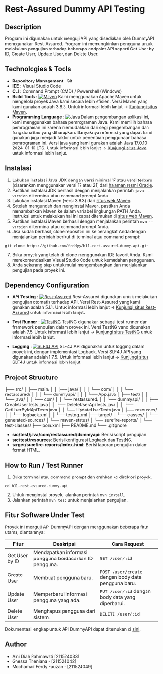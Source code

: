 # Rest-Assured Dummy API Testing

## Description
Program ini digunakan untuk menguji API yang disediakan oleh DummyAPI menggunakan Rest-Assured. Program ini memungkinkan pengguna untuk melakukan pengujian terhadap beberapa endpoint API seperti Get User by ID, Create User, Update User, dan Delete User.

## Technologies & Tools 
* **Repository Management** : Git
* **IDE** : Visual Studio Code
* **CLI** : Command Prompt (CMD) / Powershell (Windows)
* **Build Tools** : [![Maven](https://img.shields.io/badge/Maven-3.8.3-blue)](https://maven.apache.org/)
  Kami menggunakan Apache Maven untuk mengelola proyek Java kami secara lebih efisien. 
  Versi Maven yang kami gunakan adalah 3.8.3. 
  Untuk informasi lebih lanjut -> [Kunjungi situs Maven](https://maven.apache.org/).
* **Programming Language** : [![Java](https://img.shields.io/badge/Java-17.0.10%202024--01--16%20LTS-red)](https://www.java.com/)
  Dalam pengembangan aplikasi ini, kami menggunakan bahasa pemrograman Java. 
  Kami memilih bahasa pemrograman ini karena memudahkan dari segi pengembangan dan fungsionalitas yang diharapkan. Banyaknya referensi yang dapat kami gunakan juga menjadi faktor untuk penentuan penggunaan bahasa pemrograman ini.
  Versi java yang kami gunakan adalah Java 17.0.10 2024-01-16 LTS. 
  Untuk informasi lebih lanjut -> [Kunjungi situs Java](https://www.java.com/) untuk informasi lebih lanjut.

## Instalasi
1. Lakukan instalasi Java JDK dengan versi minimal 17 atau versi terbaru (disarankan menggunakan versi 17 atau 21) dari [halaman resmi Oracle](https://www.oracle.com/java/technologies/javase-jdk11-downloads.html).
2. Pastikan instalasi JDK berhasil dengan menjalankan perintah `java --version` di terminal atau command prompt Anda.
3. Lakukan instalasi Maven (versi 3.8.3) dari [situs web Maven](https://maven.apache.org/download.cgi).
4. Setelah mengunduh dan menginstal Maven, pastikan Anda menambahkan Maven ke dalam variabel lingkungan PATH Anda. Instruksi untuk melakukan hal ini dapat ditemukan di [situs web Maven](https://maven.apache.org/install.html).
5. Pastikan instalasi Maven berhasil dengan menjalankan perintah `mvn --version` di terminal atau command prompt Anda.
6. Jika sudah berhasil, clone repositori ini ke perangkat Anda dengan menjalankan perintah berikut di terminal atau command prompt:
```
git clone https://github.com/frddyy/b11-rest-assured-dummy-api.git
```
7. Buka proyek yang telah di-clone menggunakan IDE favorit Anda. Kami merekomendasikan Visual Studio Code untuk kemudahan penggunaan.
8. Anda sekarang siap untuk mulai mengembangkan dan menjalankan pengujian pada proyek ini.

## Dependency Configuration
* **API Testing** : [![Rest-Assured](https://img.shields.io/badge/Rest--Assured-5.1.1-blue)](https://rest-assured.io/)
  Rest-Assured digunakan untuk melakukan pengujian otomatis terhadap API. 
  Versi Rest-Assured yang kami gunakan adalah 5.1.1.
  Untuk informasi lebih lanjut -> [Kunjungi situs Rest-Assured](https://rest-assured.io/) untuk informasi lebih lanjut.

* **Test Runner** : [![TestNG](https://img.shields.io/badge/TestNG-7.5-green)](https://testng.org/)
  TestNG digunakan sebagai test runner dan framework pengujian dalam proyek ini. 
  Versi TestNG yang digunakan adalah 7.5. 
  Untuk informasi lebih lanjut -> [Kunjungi situs TestNG](https://testng.org/) untuk informasi lebih lanjut.

* **Logging** : [![SLF4J API](https://img.shields.io/badge/SLF4J%20API-1.7.5-orange)](http://www.slf4j.org/)
  SLF4J API digunakan untuk logging dalam proyek ini, dengan implementasi Logback.
  Versi SLF4J API yang digunakan adalah 1.7.5. 
  Untuk informasi lebih lanjut -> [Kunjungi situs SLF4J](http://www.slf4j.org/) untuk informasi lebih lanjut.

## Project Structure
├── src/
│   ├── main/
│   │   ├── java/
│   │   │   └── com/
│   │   │       └── restassured/
│   │   │           └── dummyapi/
│   │   │               └── App.java
│   ├── test/
│   │   └── java/
│   │       └── com/
│   │           └── restassured/
│   │               └── dummyspi/
│   │                   ├── CreateUserTests.java
│   │                   ├── DeleteUserApiTests.java
│   │                   ├── GetUserByIdApiTests.java
│   │                   └── UpdateUserTests.java
│   ├── resources/
│   │   └── logback.xml
│   │   └── testng.xml
├── target/
│   └── classes/
│   └── generated-sources/
│   └── maven-status/
│   └── surefire-reports/
│   └── test-classes/
├── pom.xml
├── README.md
└── .gitignore

- **src/test/java/com/restassured/dummyapi**: Berisi script pengujian.
- **src/test/resources**: Berisi konfigurasi Logback dan TestNG.
- **target/surefire-reports/index.html**: Berisi laporan pengujian dalam format HTML.

## How to Run / Test Runner
1. Buka terminal atau command prompt dan arahkan ke direktori proyek.
```
cd b11-rest-assured-dummy-api
```
2. Untuk menginstal proyek, jalankan perintah `mvn install`.
3. Jalankan perintah `mvn test` untuk menjalankan pengujian.

## Fitur Software Under Test

Proyek ini menguji API DummyAPI dengan menggunakan beberapa fitur utama, diantaranya:

| Fitur            | Deskripsi                                 | Cara Request                                   |
|------------------|-------------------------------------------|------------------------------------------------|
| Get User by ID   | Mendapatkan informasi pengguna berdasarkan ID pengguna. | `GET /user/:id`                           |
| Create User      | Membuat pengguna baru.                    | `POST /user/create` dengan body data pengguna baru.    |
| Update User      | Memperbarui informasi pengguna yang ada.  | `PUT /user/:id` dengan body data yang diperbarui. |
| Delete User      | Menghapus pengguna dari sistem.           | `DELETE /user/:id`                        |

Dokumentasi lengkap untuk API DummyAPI dapat ditemukan di [sini](https://dummyapi.io/docs/user).

## Author 
* Aini Diah Rahmawati [211524033]
* Ghessa Theniana - [211524042]
* Mochamad Ferdy Fauzan - [211524049]










